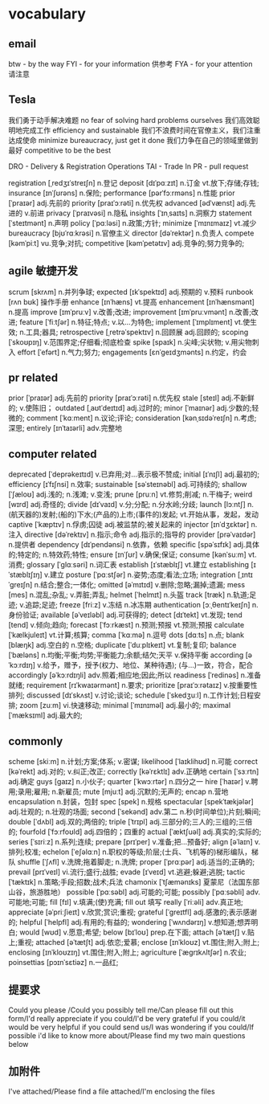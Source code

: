 # vocabulary

## email

btw - by the way
FYI - for your information 供参考
FYA - for your attention 请注意

## Tesla

我们勇于动手解决难题
no fear of solving hard problems ourselves
我们高效聪明地完成工作
efficiency and sustainable
我们不浪费时间在官僚主义，我们注重达成使命
minimize bureaucracy, just get it done
我们力争在自己的领域里做到最好
competitive to be the best

DRO - Delivery & Registration Operations
TAI - Trade In
PR - pull request

registration [ˌredʒɪˈstreɪʃn] n.登记
deposit [dɪˈpɑːzɪt] n.订金 vt.放下;存储;存钱;
insurance [ɪnˈʃʊrəns] n.保险;
performance [pərˈfɔːrməns] n.性能
prior [ˈpraɪər] adj.先前的
priority [praɪˈɔːrəti] n.优先权
advanced [ədˈvænst] adj.先进的 v.前进
privacy [ˈpraɪvəsi] n.隐私
insights [ˈɪnˌsaɪts] n.洞察力
statement [ˈsteɪtmənt] n.声明
policy [ˈpɑːləsi] n.政策;方针;
minimize [ˈmɪnɪmaɪz] vt.减少
bureaucracy [bjʊˈrɑːkrəsi] n.官僚主义
director [dəˈrektər] n.负责人
compete [kəmˈpiːt] vu.竞争;对抗;
competitive [kəmˈpetətɪv] adj.竞争的;努力竞争的;

## agile 敏捷开发

scrum [skrʌm] n.并列争球;
expected [ɪkˈspektɪd] adj.预期的 v.预料
runbook [rʌn bʊk] 操作手册
enhance [ɪnˈhæns] vt.提高
enhancement [ɪnˈhænsmənt] n.提高
improve [ɪmˈpruːv] v.改善;改进;
improvement [ɪmˈpruːvmənt] n.改善;改进;
feature [ˈfiːtʃər] n.特征;特点; v.以…为特色;
implement [ˈɪmplɪment] vt.使生效; n.工具;器具;
retrospective [ˌretrəˈspektɪv] n.回顾展 adj.回顾的;
scoping [ˈskoʊpɪŋ] v.范围界定;仔细看;彻底检查
spike [spaɪk] n.尖峰;尖状物; v.用尖物刺入
effort [ˈefərt] n.气力;努力;
engagements [ɛnˈgeɪdʒmənts] n.约定，约会

## pr related

prior [ˈpraɪər] adj.先前的
priority [praɪˈɔːrəti] n.优先权
stale [steɪl] adj.不新鲜的; v.使陈旧；
outdated [ˌaʊtˈdeɪtɪd] adj.过时的;
minor [ˈmaɪnər] adj.少数的;轻微的;
comment [ˈkɑːment] n.议论;评论;
consideration [kənˌsɪdəˈreɪʃn] n.考虑;深思;
entirely [ɪnˈtaɪərli] adv.完整地

## computer related

deprecated [ˈdeprəkeɪtɪd] v.已弃用;对…表示极不赞成;
initial [ɪˈnɪʃl] adj.最初的;
efficiency [ɪˈfɪʃnsi] n.效率;
sustainable [səˈsteɪnəbl] adj.可持续的;
shallow [ˈʃæloʊ] adj.浅的; n.浅滩; v.变浅;
prune [pruːn] vt.修剪;削减; n.干梅子;
weird [wɪrd] adj.奇怪的;
divide [dɪˈvaɪd] v.分;分配; n.分水岭;分歧;
launch [lɔːntʃ] n.(航天器的)发射;(船的)下水;(产品的)上市;(事件的)发起; vt.开始从事，发起，发动
captive [ˈkæptɪv] n.俘虏;囚徒 adj.被监禁的;被关起来的
injector [ɪnˈdʒɛktər] n.注入
directive [dəˈrektɪv] n.指示;命令 adj.指示的;指导的
provider [prəˈvaɪdər] n.提供者
dependency [dɪˈpendənsi] n.依靠，依赖
specific [spəˈsɪfɪk] adj.具体的;特定的; n.特效药;特性;
ensure [ɪnˈʃʊr] v.确保;保证;
consume [kənˈsuːm] vt.消费;
glossary [ˈɡlɑːsəri] n.词汇表
establish [ɪˈstæblɪʃ] vt.建立
establishing [ɪˈstæblɪʃɪŋ] v.建立
posture [ˈpɑːstʃər] n.姿势;态度;看法;立场;
integration [ˌɪntɪˈɡreɪʃn] n.结合;整合;一体化;
omitted [əˈmɪtɪd] v.删除;忽略;漏掉;遗漏;
mess [mes] n.混乱;杂乱; v.弄脏;弄乱;
helmet [ˈhelmɪt] n.头盔
track [træk] n.轨道;足迹; v.追踪;足迹;
freeze [friːz] v.冻结 n.冰冻期
authentication [ɔːˌθentɪˈkeɪʃn] n.身份验证;
available [əˈveɪləbl] adj.可获得的;
detect [dɪˈtekt] vt.发现;
tend [tend] v.倾向;趋向;
forecast [ˈfɔːrkæst] n.预测;预报 vt.预测;预报
calculate [ˈkælkjuleɪt] vt.计算;核算;
comma [ˈkɑːmə] n.逗号
dots [dɑːts] n.点;
blank [blæŋk] adj.空白的 n.空格;
duplicate [ˈduːplɪkeɪt]  vt.复制;复印;
balance [ˈbæləns] n.均衡;平衡;均势;平衡能力;余额;结欠;天平 v.保持平衡
according [əˈkɔːrdɪŋ] v.给予，赠予，授予(权力、地位、某种待遇); (与…)一致，符合，配合
accordingly [əˈkɔːrdɪŋli] adv.照着;相应地;因此;所以
readiness [ˈredinəs] n.准备就绪;
requirement [rɪˈkwaɪərmənt] n.要求;
prioritize [praɪˈɔːrətaɪz] v.按重要性排列;
discussed [dɪˈskʌst] v.讨论;谈论;
schedule [ˈskedʒuːl] n.工作计划;日程安排;
zoom [zuːm] vi.快速移动;
minimal [ˈmɪnɪməl] adj.最小的;
maximal [ˈmæksɪml] adj.最大的;

## commonly

scheme [skiːm] n.计划;方案;体系; v.密谋;
likelihood [ˈlaɪklihʊd] n.可能
correct [kəˈrekt] adj.对的; v.纠正;改正;
correctly [kəˈrɛktlɪ] adv.正确地
certain [ˈsɜːrtn] adj.确定
guys [gaɪz] n.小伙子;
quarter [ˈkwɔːrtər] n.四分之一
hire [ˈhaɪər] v.聘用;录用;雇用; n.新雇员;
mute [mjuːt] adj.沉默的;无声的;
encap n.营地
encapsulation n.封装，包封
spec [spek] n.规格
spectacular [spekˈtækjələr] adj.壮观的; n.壮观的场面;
second [ˈsekənd] adv.第二 n.秒(时间单位);片刻;瞬间;
double [ˈdʌbl] adj.双的;两倍的;
triple [ˈtrɪpl] adj.三部分的;三人的;三组的;三倍的;
fourfold [ˈfɔːrfoʊld] adj.四倍的；四重的
actual [ˈæktʃuəl] adj.真实的;实际的;
series [ˈsɪriːz] n.系列;连续;
prepare [prɪˈper] v.准备;把…预备好;
align [əˈlaɪn] v.排列;校准;
echelon [ˈeʃəlɑːn] n.职权的等级;阶层;(士兵、飞机等的)梯形编队，梯队
shuffle [ˈʃʌfl] v.洗牌;拖着脚走; n.洗牌;
proper [ˈprɑːpər] adj.适当的;正确的;
prevail [prɪˈveɪl] vi.流行;盛行;战胜;
evade [ɪˈveɪd] vt.逃避;躲避;逃脱;
tactic [ˈtæktɪk] n.策略;手段;招数;战术;兵法
chamonix [ˈtʃæmənɪks] 夏蒙尼（法国东部山谷，旅游胜地）
possible [ˈpɑːsəbl] adj.可能的;可能;
possibly [ˈpɑːsəbli] adv.可能地;可能;
fill [fɪl] v.填满;(使)充满; fill out 填写
really [ˈriːəli] adv.真正地;
appreciate [əˈpriːʃieɪt] v.欣赏;赏识;重视;
grateful [ˈɡreɪtfl] adj.感激的;表示感谢的;
helpful [ˈhelpfl] adj.有用的;有益的;
wondering [ˈwʌndərɪŋ] v.想知道;想弄明白;
would [wʊd] v.愿意;希望;
below [bɪˈloʊ] prep.在下面;
attach [əˈtætʃ] v.贴上;重视;
attached [əˈtætʃt] adj.依恋;爱慕;
enclose [ɪnˈkloʊz] vt.围住;附入;附上;
enclosing [ɪnˈkloʊzɪŋ] vt.围住;附入;附上;
agriculture [ˈæɡrɪkʌltʃər] n.农业;
poinsettias [pɔɪnˈsɛtiəz] n.一品红;

## 提要求

Could you please /Could you possibly tell me/Can please fill out this form/I'd really appreciate if you could/I'd be very grateful if you could/it would be very helpful if you could send us/I was wondering if you could/If possible i'd like to know more about/Please find my two main questions below

## 加附件

I've attached/Please find a file attached/I'm enclosing the files
